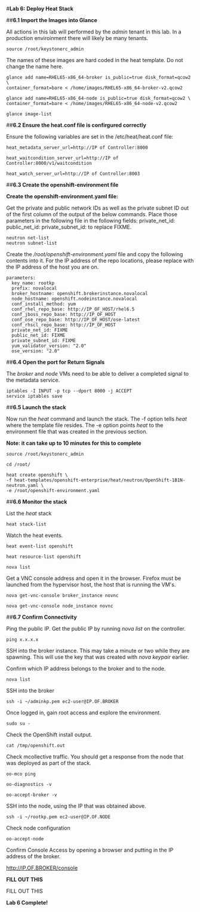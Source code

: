 #**Lab 6: Deploy Heat Stack**

##**6.1 Import the Images into Glance**


All actions in this lab will performed by the *admin* tenant in this lab.  In a production enviroinment there will likely be many tenants.

    source /root/keystonerc_admin


The names of these images are hard coded in the heat template.  Do not change the name here.

    glance add name=RHEL65-x86_64-broker is_public=true disk_format=qcow2 \
    container_format=bare < /home/images/RHEL65-x86_64-broker-v2.qcow2
    
    glance add name=RHEL65-x86_64-node is_public=true disk_format=qcow2 \
    container_format=bare < /home/images/RHEL65-x86_64-node-v2.qcow2
    
    glance image-list


##**6.2 Ensure the heat.conf file is confirgured correctly**

Ensure the following variables are set in the /etc/heat/heat.conf file:

    heat_metadata_server_url=http://IP of Controller:8000
    
    heat_waitcondition_server_url=http://IP of Controller:8000/v1/waitcondition
    
    heat_watch_server_url=http://IP of Controller:8003




##**6.3 Create the openshift-environment file**


**Create the openshift-environment.yaml file:**

Get the private and public network IDs as well as the private subnet ID out of the first column of the output of the below commands.  Place those parameters in the following file in the following fields: private_net_id: public_net_id: private_subnet_id: to replace FIXME.

    neutron net-list
    neutron subnet-list

Create the */root/openshift-environment.yaml* file and copy the following contents into it. For the IP address of the repo locations, please replace with the IP address of the host you are on.

    parameters:
      key_name: rootkp
      prefix: novalocal
      broker_hostname: openshift.brokerinstance.novalocal
      node_hostname: openshift.nodeinstance.novalocal
      conf_install_method: yum
      conf_rhel_repo_base: http://IP_OF_HOST/rhel6.5
      conf_jboss_repo_base: http://IP_OF_HOST
      conf_ose_repo_base: http://IP_OF_HOST/ose-latest
      conf_rhscl_repo_base: http://IP_OF_HOST
      private_net_id: FIXME
      public_net_id: FIXME
      private_subnet_id: FIXME
      yum_validator_version: "2.0"
      ose_version: "2.0"

##**6.4 Open the port for Return Signals**

The *broker* and *node* VMs need to be able to deliver a completed signal to the metadata service.

    iptables -I INPUT -p tcp --dport 8000 -j ACCEPT
    service iptables save


##**6.5 Launch the stack**

Now run the *heat* command and launch the stack. The -f option tells *heat* where the template file resides.  The -e option points *heat* to the environment file that was created in the previous section.

**Note: it can take up to 10 minutes for this to complete**

    source /root/keystonerc_admin    

    cd /root/

    heat create openshift \
    -f heat-templates/openshift-enterprise/heat/neutron/OpenShift-1B1N-neutron.yaml \
    -e /root/openshift-environment.yaml


##**6.6 Monitor the stack**

List the *heat* stack

    heat stack-list

Watch the heat events.

    heat event-list openshift

    heat resource-list openshift

    nova list

Get a VNC console address and open it in the browser.  Firefox must be launched from the hypervisor host, the host that is running the VM's.

    nova get-vnc-console broker_instance novnc
    
    nova get-vnc-console node_instance novnc

##**6.7 Confirm Connectivity**

Ping the public IP.  Get the public IP by running *nova list* on the controller.

    ping x.x.x.x 
    
SSH into the broker instance.  This may take a minute or two while they are spawning.  This will use the key that was created with *nova keypair* earlier.

Confirm which IP address belongs to the broker and to the node.

    nova list

SSH into the broker

    ssh -i ~/adminkp.pem ec2-user@IP.OF.BROKER

Once logged in, gain root access and explore the environment.

    sudo su -

Check the OpenShift install output.

    cat /tmp/openshift.out

Check mcollective traffic.  You should get a response from the node that was deployed as part of the stack.

    oo-mco ping
    
    oo-diagnostics -v
    
    oo-accept-broker -v

SSH into the node, using the IP that was obtained above.

    ssh -i ~/rootkp.pem ec2-user@IP.OF.NODE
    
Check node configuration

    oo-accept-node

Confirm Console Access by opening a browser and putting in the IP address of the broker.

http://IP.OF.BROKER/console

**FILL OUT THIS**

FILL OUT THIS

**Lab 6 Complete!**

<!--BREAK-->
